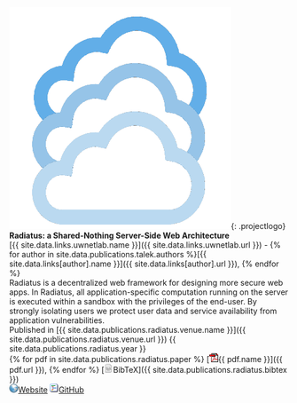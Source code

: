 ![radiatus.io](/img/projects/radiatus.png){: .projectlogo}
**Radiatus: a Shared-Nothing Server-Side Web Architecture**  
[{{ site.data.links.uwnetlab.name }}]({{ site.data.links.uwnetlab.url }}) - 
{% for author in site.data.publications.talek.authors %}[{{ site.data.links[author].name }}]({{ site.data.links[author].url }}), {% endfor %}  
Radiatus is a decentralized web framework for designing more secure web apps.
In Radiatus, all application-specific computation running on the server is
executed within a sandbox with the privileges of the end-user.
By strongly isolating users we protect user data and service
availability from application vulnerabilities.  
Published in [{{ site.data.publications.radiatus.venue.name }}]({{ site.data.publications.radiatus.venue.url }}) {{ site.data.publications.radiatus.year }}   
{% for pdf in site.data.publications.radiatus.paper %} [![](/img/ico/pdf.gif){{ pdf.name }}]({{ pdf.url }}), {% endfor %}
[![](/img/ico/tex.png)BibTeX]({{ site.data.publications.radiatus.bibtex }})  
[![](/img/ico/website.png)Website](http://www.radiatus.io)
[![](/img/ico/code.png)GitHub](https://github.com/freedomjs/radiatus)
